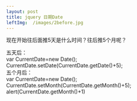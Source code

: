 ```yaml
---
layout: post
title: jquery 日期Date
leftImg:  /images/2before.jpg
---
```


现在开始往后面推5天是什么时间？往后推5个月呢？

五天后：<br>
var CurrentDate=new Date();
CurrentDate.setDate(CurrentDate.getDate()+5);
<br>
五个月后：<br>
var CurrentDate=new Date();
CurrentDate.setMonth(CurrentDate.getMonth()+5);
alert(CurrentDate.getMonth()+1)


